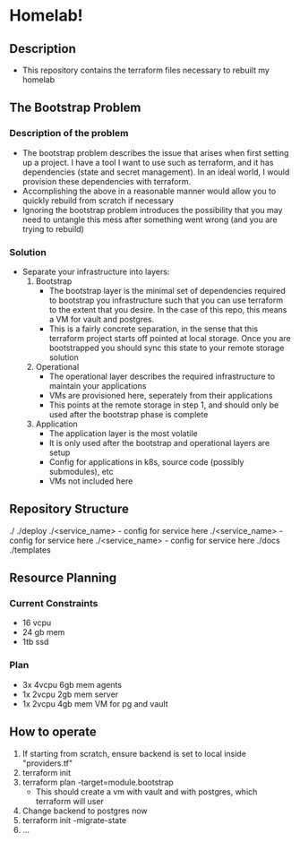 # Homelab!

## Description
- This repository contains the terraform files necessary to rebuilt my homelab

## The Bootstrap Problem
### Description of the problem
- The bootstrap problem describes the issue that arises when first setting up a project. I have a tool I want to use
  such as terraform, and it has dependencies (state and secret management). In an ideal world, I would provision these 
  dependencies with terraform.
- Accomplishing the above in a reasonable manner would allow you to quickly rebuild from scratch if necessary
- Ignoring the bootstrap problem introduces the possibility that you may need to untangle this mess after something 
  went wrong (and you are trying to rebuild)
### Solution 
- Separate your infrastructure into layers:
    1. Bootstrap
        - The bootstrap layer is the minimal set of dependencies required to bootstrap you infrastructure such that you
        can use terraform to the extent that you desire. In the case of this repo, this means a VM for vault and postgres.
        - This is a fairly concrete separation, in the sense that this terraform project starts off pointed at local storage. Once
        you are bootstrapped you should sync this state to your remote storage solution
    2. Operational
        - The operational layer describes the required infrastructure to maintain your applications
        - VMs are provisioned here, seperately from their applications
        - This points at the remote storage in step 1, and should only be used after the bootstrap phase is complete
    3. Application
        - The application layer is the most volatile
        - It is only used after the bootstrap and operational layers are setup
        - Config for applications in k8s, source code (possibly submodules), etc
        - VMs not included here

## Repository Structure
./<layer>
  ./deploy
  ./<service_name>
    - config for service here
  ./<service_name>
    - config for service here
  ./<service_name>
    - config for service here
./docs
./templates

## Resource Planning

### Current Constraints
- 16 vcpu
- 24 gb mem
- 1tb ssd

### Plan
- 3x 4vcpu 6gb mem agents
- 1x 2vcpu 2gb mem server
- 1x 2vcpu 4gb mem VM for pg and vault

## How to operate

1. If starting from scratch, ensure backend is set to local inside "providers.tf"
2. terraform init
3. terraform plan -target=module.bootstrap
    - This should create a vm with vault and with postgres, which terraform will user
4. Change backend to postgres now
5. terraform init -migrate-state
6. ...
